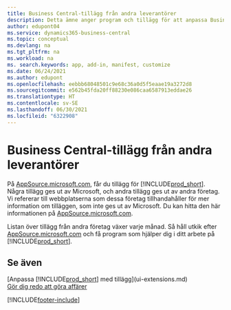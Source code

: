 ```yaml
---
title: Business Central-tillägg från andra leverantörer
description: Detta ämne anger program och tillägg för att anpassa Business Central från andra företag.
author: edupont04
ms.service: dynamics365-business-central
ms.topic: conceptual
ms.devlang: na
ms.tgt_pltfrm: na
ms.workload: na
ms. search.keywords: app, add-in, manifest, customize
ms.date: 06/24/2021
ms.author: edupont
ms.openlocfilehash: eebbb68048501c9e68c36a0d5f5eaae19a3272d8
ms.sourcegitcommit: e562b45fda20ff88230e086caa6587913eddae26
ms.translationtype: HT
ms.contentlocale: sv-SE
ms.lasthandoff: 06/30/2021
ms.locfileid: "6322908"
---
```

# <a name="business-central-extensions-by-other-providers"></a>Business Central-tillägg från andra leverantörer

På [AppSource.microsoft.com](https://appsource.microsoft.com/), får du tillägg för [!INCLUDE[prod_short](includes/prod_short.md)]. Några tillägg ges ut av Microsoft, och andra tillägg ges ut av andra företag. Vi refererar till webbplatserna som dessa företag tillhandahåller för mer information om tilläggen, som inte ges ut av Microsoft. Du kan hitta den här informationen på [AppSource.microsoft.com](https://go.microsoft.com/fwlink/?linkid=2081646).  

Listan över tillägg från andra företag växer varje månad. Så håll utkik efter [AppSource.microsoft.com](https://go.microsoft.com/fwlink/?linkid=2081646) och få program som hjälper dig i ditt arbete på [!INCLUDE[prod_short](includes/prod_short.md)].  

## <a name="see-also"></a>Se även

[Anpassa [!INCLUDE[prod_short](includes/prod_short.md)] med tillägg](ui-extensions.md)  
[Gör dig redo att göra affärer](ui-get-ready-business.md)  


[!INCLUDE[footer-include](includes/footer-banner.md)]